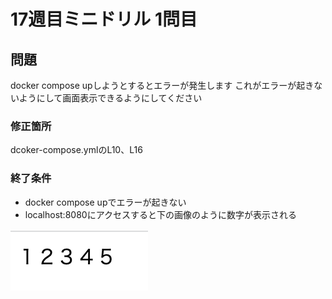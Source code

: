 # 17週目ミニドリル 1問目

## 問題

docker compose upしようとするとエラーが発生します
これがエラーが起きないようにして画面表示できるようにしてください

### 修正箇所

dcoker-compose.ymlのL10、L16

### 終了条件
- docker compose upでエラーが起きない
- localhost:8080にアクセスすると下の画像のように数字が表示される

![picture 8](images/d711fcedea62e634008fa3494322232c8b2d7061ad5f342573c4dc84d290508c.png)
